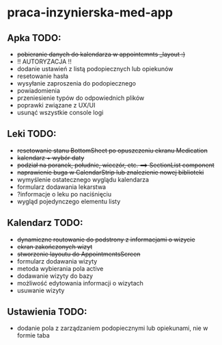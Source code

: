 # praca-inzynierska-med-app

## Apka TODO:

- ~~pobieranie danych do kalendarza w appointemnts _layout :)~~
- !! AUTORYZACJA !!
- dodanie ustawień z listą podopiecznych lub opiekunów
- resetowanie hasła
- wysyłanie zaproszenia do podopiecznego
- powiadomienia
- przeniesienie typów do odpowiednich plików
- poprawki związane z UX/UI
- usunąć wszystkie console logi

## Leki TODO: 

- ~~resetowanie stanu BottomSheet po opuszczeniu ekranu Medication~~
- ~~kalendarz + wybór daty~~
- ~~podział na poranek, południe, wieczór, etc. ==> SectionList component~~
- ~~naprawienie buga w CalendarStrip lub znalezienie nowej biblioteki~~
- wymyślenie ostatecznego wyglądu kalendarza
- formularz dodawania lekarstwa
- ?informacje o leku po naciśnięciu 
- wygląd pojedynczego elementu listy

## Kalendarz TODO:

- ~~dynamiczne routowanie do podstrony z informacjami o wizycie~~
- ~~ekran zakończonych wizyt~~
- ~~stworzenie layoutu do AppointmentsScreen~~
- formularz dodawania wizyty
- metoda wybierania pola active
- dodawanie wizyty do bazy
- możliwość edytowania informacji o wizytach
- usuwanie wizyty


## Ustawienia TODO:
- dodanie pola z zarządzaniem podopiecznymi lub opiekunami, nie w formie taba
